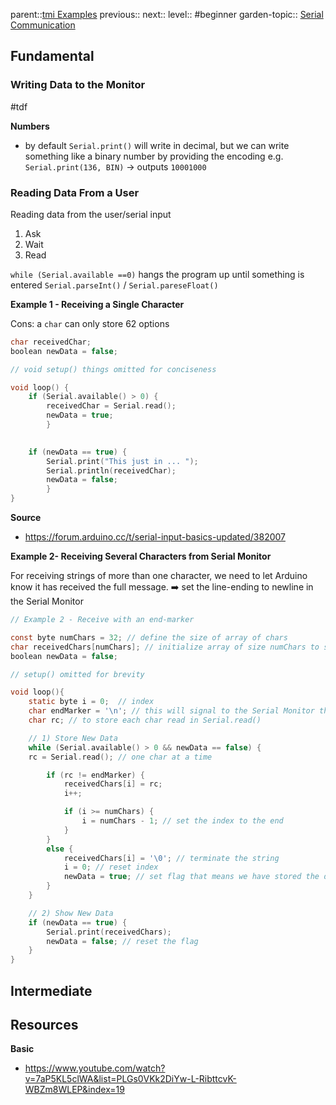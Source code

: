 parent::[tmi Examples](Personal%20Folders/that_marouk_ish/tmi%20Examples.md)
previous::
next::
level:: #beginner
garden-topic:: [Serial Communication](Serial%20Communication.md)

## **Fundamental**

### Writing Data to the Monitor
#tdf

**Numbers**
- by default `Serial.print()` will write in decimal, but we can write something like a binary number by providing the encoding e.g. `Serial.print(136, BIN)` -> outputs `10001000`

### Reading Data From a User

Reading data from the user/serial input
1. Ask
2. Wait
3. Read

`while (Serial.available ==0)`  hangs the program up until something is entered
`Serial.parseInt()`   / `Serial.pareseFloat()`

**Example 1 - Receiving a Single Character**

Cons: a `char` can only store 62 options

```c
char receivedChar;
boolean newData = false;

// void setup() things omitted for conciseness

void loop() {
	if (Serial.available() > 0) {
		receivedChar = Serial.read();
		newData = true;
		}
		

	if (newData == true) {
		Serial.print("This just in ... ");
		Serial.println(receivedChar);
		newData = false;
	    }
}
```

**Source**
- https://forum.arduino.cc/t/serial-input-basics-updated/382007

**Example 2- Receiving Several Characters from Serial Monitor**

For receiving strings of more than one character, we need to let Arduino know it has received the full message. ➡️ set the line-ending to newline in the Serial Monitor

```c
// Example 2 - Receive with an end-marker

const byte numChars = 32; // define the size of array of chars 
char receivedChars[numChars]; // initialize array of size numChars to store data
boolean newData = false;

// setup() omitted for brevity

void loop(){
	static byte i = 0;  // index
	char endMarker = '\n'; // this will signal to the Serial Monitor that the user is done inputting (when they press `Enter`)
	char rc; // to store each char read in Serial.read()

	// 1) Store New Data
	while (Serial.available() > 0 && newData == false) {
	rc = Serial.read(); // one char at a time

		if (rc != endMarker) {
			receivedChars[i] = rc;
			i++;

			if (i >= numChars) {
				i = numChars - 1; // set the index to the end
			}
		}
		else {
			receivedChars[i] = '\0'; // terminate the string
			i = 0; // reset index
			newData = true; // set flag that means we have stored the data and it is ready to be shown to the Monitor
		}
	}

	// 2) Show New Data
	if (newData == true) {
		Serial.print(receivedChars);
		newData = false; // reset the flag
	}
}
```

## Intermediate

## Resources
**Basic**
- https://www.youtube.com/watch?v=7aP5KL5clWA&list=PLGs0VKk2DiYw-L-RibttcvK-WBZm8WLEP&index=19